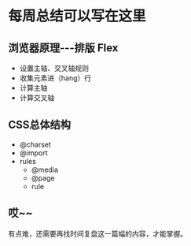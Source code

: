 # 每周总结可以写在这里
## 浏览器原理---排版 Flex
- 设置主轴、交叉轴规则
- 收集元素进（hang）行
- 计算主轴
- 计算交叉轴

## CSS总体结构
- @charset
- @import
- rules
  - @media
  - @page
  - rule

## 哎~~
有点难，还需要再找时间复盘这一篇幅的内容，才能掌握。